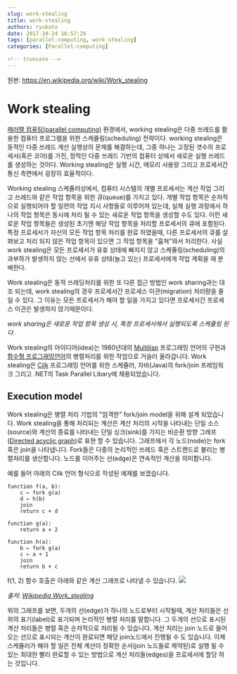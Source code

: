 ```yaml
---
slug: work-stealing
title: work-stealing
authors: ryukato
date: 2017-10-24 16:57:29
tags: [parallel-computing, work-stealing]
categories: [Parallel-computing]

<!-- truncate -->
---
```



원본: https://en.wikipedia.org/wiki/Work_stealing

# Work stealing
[패러랠 컴퓨팅(parallel computing)](https://en.wikipedia.org/wiki/Parallel_computing) 환경에서, working stealing은 다중 쓰레드를 활용한 컴퓨터 프로그램을 위한 스케쥴링(scheduling) 전략이다. working stealing은 동적인 다중 쓰레드 계산 실행상의 문제를 해결하는데, 그중 하나는 고정된 갯수의 프로세서(혹은 코어)를 가진, 정적인 다중 쓰레드 기반의 컴퓨터 상에서 새로운 실행 쓰레드를 생성하는 것이다. Working stealing은 실행 시간, 메모리 사용량 그리고 프로세서간 통신 측면에서 굉장히 효율적이다.

Working stealing 스케쥴러상에서, 컴퓨터 시스템의 개별 프로세서는 계산 작업 그리고 쓰레드와 같은 작업 항목을 위한 큐(queue)를 가지고 있다. 개별 작업 항목은 순차적으로 실행되어야 할 일련의 작업 지시 사항들로 이루어져 있는데, 실제 실행 과정에서 하나의 작업 항목은 동시에 처리 될 수 있는 새로운 작업 항목을 생성할 수도 있다. 이런 새로운 작업 항목들은 생성된 초기엔 해당 작업 항목을 처리할 프로세서의 큐에 포함된다. 특정 프로세서가 자신의 모든 작업 항목 처리를 완료 하였을때, 다른 프로세서의 큐를 살펴보고 처리 되지 않은 작업 항목이 있으면 그 작업 항목을 "훔쳐"와서 처리한다.  사실 work stealing은 모든 프로세서가 유휴 상태에 빠지지 않고 스케쥴링(scheduling)의 과부하가 발생하지 않는 선에서 유휴 상태(놀고 있는) 프로세서에게 작업 계획을 재 분배한다.

Work stealing은 동적 쓰레딩처리를 위한 또 다른 접근 방법인 work sharing과는 대조 되는데, work stealing의 경우 프로세서간 프로세스 이관(migration) 처리량을 줄 일 수 있다. 그 이유는 모든 프로세서가 해야 할 일을 가지고 있다면 프로세서간 프로세스 이관은 발생하지 않기때문이다.

*work sharing은 새로운 작업 항목 생성 시, 특정 프로세서에서 실행되도록 스케쥴링 된다.*

Work stealing의 아이디어(idea)는 1980년대의 [Multilisp](https://en.wikipedia.org/wiki/Multilisp) 프로그래밍 언어의 구현과 [함수형 프로그래밍언어](https://en.wikipedia.org/wiki/Functional_programming)의 병렬처리를 위한 작업으로 거슬러 올라갑니다. Work stealing은 [Cilk](https://en.wikipedia.org/wiki/Cilk) 프로그래밍 언어를 위한 스케쥴러, 자바(Java)의 fork/join 프레임워크 그리고 .NET의 Task Parallel Libary에 채용되었습니다.

## Execution model
Work stealing은 병렬 처리 기법의 "엄격한" fork/join model을 위해 설계 되었습니다. Work stealing을 통해 처리되는 계산은 계산 처리의 시작을 나타내는 단일 소스(source)와 계산의 종료를 나타내는 단일 싱크(sink)를 가지는 비순환 방향 그래프([Directed acyclic graph](https://en.wikipedia.org/wiki/Directed_acyclic_graph))로 표현 할 수 있습니다. 그래프에서 각 노드(node)는 fork혹은 join을 나타냅니다. Fork들은 다중의 논리적인 쓰레드 혹은 스트랜드로 불리는 병렬처리를 생산합니다. 노드를 이어주는 선(edge)은 연속적인 계산을 의미합니다.

예를 들어 아래의 Cilk 언어 형식으로 작성된 예제를 보겠습니다.

```
function f(a, b):
    c ← fork g(a)
    d ← h(b)
    join
    return c + d

function g(a):
    return a × 2

function h(a):
    b ← fork g(a)
    c ← a + 1
    join
    return b + c
```
f(1, 2) 함수 호출은 아래와 같은 계산 그래프로 나타낼 수 있습니다.
![](https://upload.wikimedia.org/wikipedia/commons/thumb/8/88/Fork-join_computation.svg/1806px-Fork-join_computation.svg.png)

*출처: [Wikipedia Work_stealing](https://en.wikipedia.org/wiki/Work_stealing)*

위의 그래프를 보면, 두개의 선(edge)가 하나의 노드로부터 시작될때, 계산 처리들은 선위의 표기(label)로 표기되며 논리적인 병렬 처리를 말합니다. 그 두개의 선으로 표시된 계산 처리들은 병렬 혹은 순차적으로 처리될 수 있습니다. 계산 처리는 join 노드로 들어오는 선으로 표시되는 계산이 완료되면 해당 join노드에서 진행될 수 도 있습니다. 이제 스케쥴러가 해야 할 일은 전체 계산이 정확한 순서(join 노드들로 제약된)로 실행 될 수 있는 최대한 빨리 완료할 수 있는 방법으로 계산 처리들(edges)을 프로세서에 할당 하는 것입니다.
